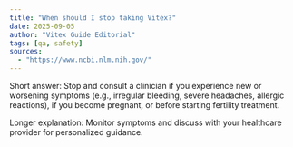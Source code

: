 ```yaml
---
title: "When should I stop taking Vitex?"
date: 2025-09-05
author: "Vitex Guide Editorial"
tags: [qa, safety]
sources:
  - "https://www.ncbi.nlm.nih.gov/"
---
```


Short answer: Stop and consult a clinician if you experience new or worsening symptoms (e.g., irregular bleeding, severe headaches, allergic reactions), if you become pregnant, or before starting fertility treatment.

Longer explanation: Monitor symptoms and discuss with your healthcare provider for personalized guidance.
